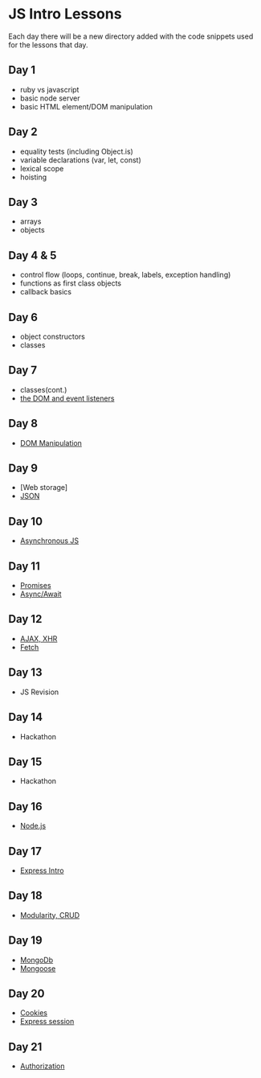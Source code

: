 # JS Intro Lessons

Each day there will be a new directory added with the code snippets used for the lessons that day.

## Day 1

- ruby vs javascript
- basic node server
- basic HTML element/DOM manipulation

## Day 2

- equality tests (including Object.is)
- variable declarations (var, let, const)
- lexical scope
- hoisting

## Day 3

- arrays
- objects

## Day 4 & 5

- control flow (loops, continue, break, labels, exception handling)
- functions as first class objects
- callback basics

## Day 6

- object constructors
- classes

## Day 7

- classes(cont.)
- [the DOM and event listeners](Dom_EventListeners/README.md)

## Day 8

- [DOM Manipulation](DOM_Manipulation/README.md)

## Day 9

- [Web storage]
- [JSON](JSON/README.md)

## Day 10

- [Asynchronous JS](Sync_Async_EventLoop/README.md)

## Day 11

- [Promises](Promises/README.md)
- [Async/Await](Async_Await/README.md)

## Day 12

- [AJAX, XHR](https://github.com/CoderAcademy-BRI/js-intro-lessons/tree/master/AJAX)
- [Fetch](https://github.com/CoderAcademy-BRI/js-intro-lessons/tree/master/FetchAPI)

## Day 13

- JS Revision

## Day 14

- Hackathon

## Day 15

- Hackathon

## Day 16

- [Node.js](https://github.com/CoderAcademy-BRI/js-intro-lessons/tree/master/Node)

## Day 17

- [Express Intro](https://github.com/CoderAcademy-BRI/js-intro-lessons/tree/master/Express)

## Day 18

- [Modularity, CRUD](https://github.com/CoderAcademy-BRI/js-intro-lessons/tree/master/Modularity)

## Day 19

- [MongoDb](https://github.com/CoderAcademy-BRI/js-intro-lessons/tree/master/MongoDb)
- [Mongoose](https://github.com/CoderAcademy-BRI/js-intro-lessons/tree/master/Mongoose)

## Day 20

- [Cookies](https://github.com/CoderAcademy-BRI/js-intro-lessons/tree/master/Cookies)
- [Express session](https://github.com/CoderAcademy-BRI/js-intro-lessons/tree/master/Express-session)

## Day 21

- [Authorization](https://github.com/CoderAcademy-BRI/js-intro-lessons/tree/master/Authentication)
